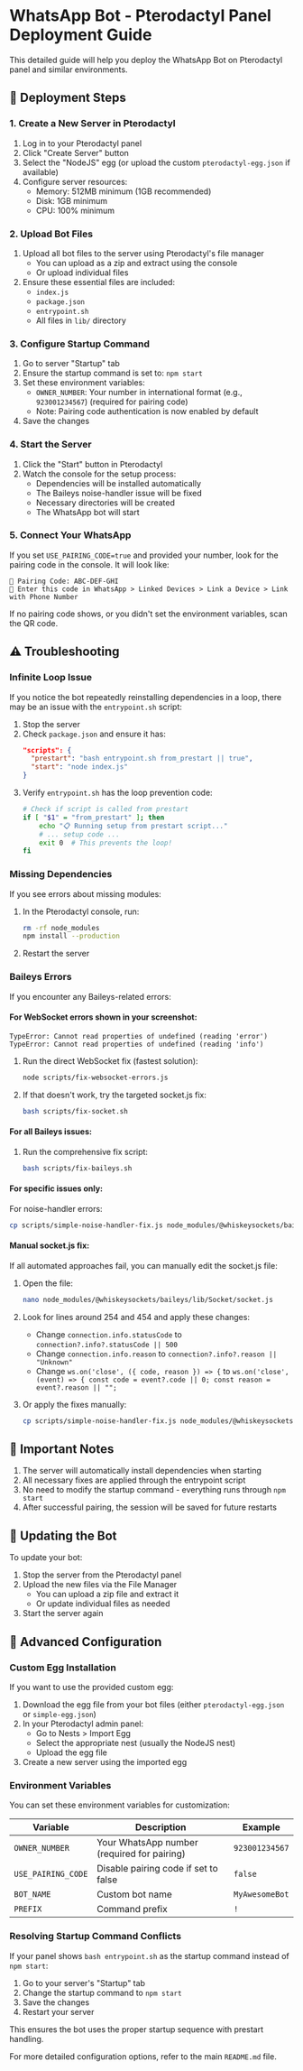 # WhatsApp Bot - Pterodactyl Panel Deployment Guide

This detailed guide will help you deploy the WhatsApp Bot on Pterodactyl panel and similar environments.

## 🔧 Deployment Steps

### 1. Create a New Server in Pterodactyl

1. Log in to your Pterodactyl panel
2. Click "Create Server" button
3. Select the "NodeJS" egg (or upload the custom `pterodactyl-egg.json` if available)
4. Configure server resources:
   - Memory: 512MB minimum (1GB recommended)
   - Disk: 1GB minimum
   - CPU: 100% minimum

### 2. Upload Bot Files

1. Upload all bot files to the server using Pterodactyl's file manager
   - You can upload as a zip and extract using the console
   - Or upload individual files
2. Ensure these essential files are included:
   - `index.js`
   - `package.json`
   - `entrypoint.sh`
   - All files in `lib/` directory

### 3. Configure Startup Command

1. Go to server "Startup" tab
2. Ensure the startup command is set to: `npm start`
3. Set these environment variables:
   - `OWNER_NUMBER`: Your number in international format (e.g., `923001234567`) (required for pairing code)
   - Note: Pairing code authentication is now enabled by default
4. Save the changes

### 4. Start the Server

1. Click the "Start" button in Pterodactyl
2. Watch the console for the setup process:
   - Dependencies will be installed automatically
   - The Baileys noise-handler issue will be fixed
   - Necessary directories will be created
   - The WhatsApp bot will start

### 5. Connect Your WhatsApp

If you set `USE_PAIRING_CODE=true` and provided your number, look for the pairing code in the console. It will look like:

```
🔐 Pairing Code: ABC-DEF-GHI
📱 Enter this code in WhatsApp > Linked Devices > Link a Device > Link with Phone Number
```

If no pairing code shows, or you didn't set the environment variables, scan the QR code.

## ⚠️ Troubleshooting

### Infinite Loop Issue

If you notice the bot repeatedly reinstalling dependencies in a loop, there may be an issue with the `entrypoint.sh` script:

1. Stop the server
2. Check `package.json` and ensure it has:
   ```json
   "scripts": {
     "prestart": "bash entrypoint.sh from_prestart || true",
     "start": "node index.js"
   }
   ```
3. Verify `entrypoint.sh` has the loop prevention code:
   ```bash
   # Check if script is called from prestart
   if [ "$1" = "from_prestart" ]; then
       echo "📋 Running setup from prestart script..."
       # ... setup code ...
       exit 0  # This prevents the loop!
   fi
   ```

### Missing Dependencies

If you see errors about missing modules:

1. In the Pterodactyl console, run:
   ```bash
   rm -rf node_modules
   npm install --production
   ```
2. Restart the server

### Baileys Errors

If you encounter any Baileys-related errors:

#### For WebSocket errors shown in your screenshot:

```
TypeError: Cannot read properties of undefined (reading 'error')
TypeError: Cannot read properties of undefined (reading 'info')
```

1. Run the direct WebSocket fix (fastest solution):
   ```bash
   node scripts/fix-websocket-errors.js
   ```

2. If that doesn't work, try the targeted socket.js fix:
   ```bash
   bash scripts/fix-socket.sh
   ```

#### For all Baileys issues:

1. Run the comprehensive fix script:
   ```bash
   bash scripts/fix-baileys.sh
   ```

#### For specific issues only:

For noise-handler errors:
```bash
cp scripts/simple-noise-handler-fix.js node_modules/@whiskeysockets/baileys/lib/Utils/noise-handler.js
```

#### Manual socket.js fix:

If all automated approaches fail, you can manually edit the socket.js file:

1. Open the file:
   ```bash
   nano node_modules/@whiskeysockets/baileys/lib/Socket/socket.js
   ```

2. Look for lines around 254 and 454 and apply these changes:
   - Change `connection.info.statusCode` to `connection?.info?.statusCode || 500`
   - Change `connection.info.reason` to `connection?.info?.reason || "Unknown"`
   - Change `ws.on('close', ({ code, reason }) => {` to `ws.on('close', (event) => { const code = event?.code || 0; const reason = event?.reason || "";`
   
3. Or apply the fixes manually:
   ```bash
   cp scripts/simple-noise-handler-fix.js node_modules/@whiskeysockets/baileys/lib/Utils/noise-handler.js
   ```

## 📝 Important Notes

1. The server will automatically install dependencies when starting
2. All necessary fixes are applied through the entrypoint script
3. No need to modify the startup command - everything runs through `npm start`
4. After successful pairing, the session will be saved for future restarts

## 🔄 Updating the Bot

To update your bot:

1. Stop the server from the Pterodactyl panel
2. Upload the new files via the File Manager
   - You can upload a zip file and extract it
   - Or update individual files as needed
3. Start the server again

## 🔧 Advanced Configuration

### Custom Egg Installation

If you want to use the provided custom egg:

1. Download the egg file from your bot files (either `pterodactyl-egg.json` or `simple-egg.json`)
2. In your Pterodactyl admin panel:
   - Go to Nests > Import Egg
   - Select the appropriate nest (usually the NodeJS nest)
   - Upload the egg file
3. Create a new server using the imported egg

### Environment Variables

You can set these environment variables for customization:

| Variable | Description | Example |
|----------|-------------|---------|
| `OWNER_NUMBER` | Your WhatsApp number (required for pairing) | `923001234567` |
| `USE_PAIRING_CODE` | Disable pairing code if set to false | `false` |
| `BOT_NAME` | Custom bot name | `MyAwesomeBot` |
| `PREFIX` | Command prefix | `!` |

### Resolving Startup Command Conflicts

If your panel shows `bash entrypoint.sh` as the startup command instead of `npm start`:

1. Go to your server's "Startup" tab
2. Change the startup command to `npm start`
3. Save the changes
4. Restart your server

This ensures the bot uses the proper startup sequence with prestart handling.

For more detailed configuration options, refer to the main `README.md` file.
